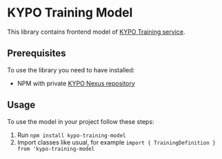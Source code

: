 # KYPO Training Model

This library contains frontend model of [KYPO Training service](https://gitlab.ics.muni.cz/kypo-crp/backend-java/kypo2-training).

## Prerequisites
To use the library you need to have installed:
* NPM with private [KYPO Nexus repository](https://projects.ics.muni.cz/projects/kbase/knowledgebase/articles/153)

## Usage
To use the model in your project follow these steps:
1. Run `npm install kypo-training-model`
2. Import classes like usual, for example `import { TrainingDefinition } from 'kypo-training-model`
